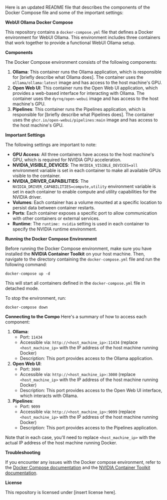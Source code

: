 Here is an updated README file that describes the components of the Docker Compose file and some of the important settings:

**WebUI Ollama Docker Compose**

This repository contains a `docker-compose.yml` file that defines a Docker environment for WebUI Ollama. This environment includes three containers that work together to provide a functional WebUI Ollama setup.

**Components**

The Docker Compose environment consists of the following components:

1. **Ollama**: This container runs the Ollama application, which is responsible for [briefly describe what Ollama does]. The container uses the `ollama/ollama:latest` image and has access to the host machine's GPU.
2. **Open Web UI**: This container runs the Open Web UI application, which provides a web-based interface for interacting with Ollama. The container uses the `dyrnq/open-webui` image and has access to the host machine's GPU.
3. **Pipelines**: This container runs the Pipelines application, which is responsible for [briefly describe what Pipelines does]. The container uses the `ghcr.io/open-webui/pipelines:main` image and has access to the host machine's GPU.

**Important Settings**

The following settings are important to note:

* **GPU Access**: All three containers have access to the host machine's GPU, which is required for NVIDIA GPU acceleration.
* **NVIDIA_VISIBLE_DEVICES**: The `NVIDIA_VISIBLE_DEVICES=all` environment variable is set in each container to make all available GPUs visible to the container.
* **NVIDIA_DRIVER_CAPABILITIES**: The `NVIDIA_DRIVER_CAPABILITIES=compute,utility` environment variable is set in each container to enable compute and utility capabilities for the NVIDIA driver.
* **Volumes**: Each container has a volume mounted at a specific location to persist data between container restarts.
* **Ports**: Each container exposes a specific port to allow communication with other containers or external services.
* **Runtime**: The `runtime: nvidia` setting is used in each container to specify the NVIDIA runtime environment.

**Running the Docker Compose Environment**

Before running the Docker Compose environment, make sure you have installed the **NVIDIA Container Toolkit** on your host machine. Then, navigate to the directory containing the `docker-compose.yml` file and run the following command:
```
docker-compose up -d
```
This will start all containers defined in the `docker-compose.yml` file in detached mode.

To stop the environment, run:
```
docker-compose down
```

**Connecting to the Compo**
Here's a summary of how to access each component:

1. **Ollama**:
	* Port: `11434`
	* Accessible via: `http://<host_machine_ip>:11434` (replace `<host_machine_ip>` with the IP address of the host machine running Docker)
	* Description: This port provides access to the Ollama application.
2. **Open Web UI**:
	* Port: `3000`
	* Accessible via: `http://<host_machine_ip>:3000` (replace `<host_machine_ip>` with the IP address of the host machine running Docker)
	* Description: This port provides access to the Open Web UI interface, which interacts with Ollama.
3. **Pipelines**:
	* Port: `9099`
	* Accessible via: `http://<host_machine_ip>:9099` (replace `<host_machine_ip>` with the IP address of the host machine running Docker)
	* Description: This port provides access to the Pipelines application.

Note that in each case, you'll need to replace `<host_machine_ip>` with the actual IP address of the host machine running Docker.

**Troubleshooting**

If you encounter any issues with the Docker compose environment, refer to the [Docker Compose documentation](https://docs.docker.com/compose/) and the [NVIDIA Container Toolkit documentation](https://nvidia.github.io/libnvidia-container/).

**License**

This repository is licensed under [insert license here].